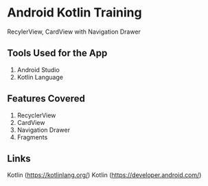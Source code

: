 # Android Kotlin Training

RecylerView, CardView with Navigation Drawer

## Tools Used for the App

1. Android Studio
2. Kotlin Language

## Features Covered

1. RecyclerView
2. CardView
3. Navigation Drawer
4. Fragments

## Links
Kotlin  (https://kotlinlang.org/)
Kotlin  (https://developer.android.com/)